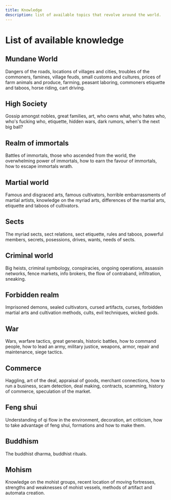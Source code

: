 ```yaml
---
title: Knowledge
description: list of available topics that revolve around the world.
---
```


# List of available knowledge

## Mundane World

Dangers of the roads, locations of villages and cities, troubles of the commoners, famines, village feuds, small customs
and cultures, prices of farm animals and produce, farming, peasant laboring, commoners etiquette and taboos, horse riding,
cart driving.

## High Society

Gossip amongst nobles, great families, art, who owns what, who hates who, who's fucking who, etiquette, hidden wars, dark
rumors, when's the next big ball?

## Realm of immortals

Battles of immortals, those who ascended from the world, the overwhelming power of immortals, how to earn the favour of 
immortals, how to escape immortals wrath.

## Martial world

Famous and disgraced arts, famous cultivators, horrible embarrassments of martial artists, knowledge on the myriad arts,
differences of the martial arts, etiquette and taboos of cultivators.

## Sects

The myriad sects, sect relations, sect etiquette, rules and taboos, powerful members, secrets, posessions, drives, wants,
needs of sects.

## Criminal world

Big heists, criminal symbology, conspiracies, ongoing operations, assassin networks, fence markets, info brokers, the flow
of contraband, infiltration, sneaking.

## Forbidden realm

Imprisoned demons, sealed cultivators, cursed artifacts, curses, forbidden martial arts and cultivation methods, cults, 
evil techniques, wicked gods.

## War

Wars, warfare tactics, great generals, historic battles, how to command people, how to lead an army, military justice, 
weapons, armor, repair and maintenance, siege tactics.

## Commerce

Haggling, art of the deal, appraisal of goods, merchant connections, how to run a business, scam detection, deal making, 
contracts, scamming, history of commerce, speculation of the market.

## Feng shui

Understanding of qi flow in the environment, decoration, art criticism, how to take advantage of feng shui, formations 
and how to make them.

## Buddhism

The buddhist dharma, buddhist rituals.

## Mohism

Knowledge on the mohist groups, recent location of moving fortresses, strengths and weaknesses of mohist vessels, methods
of artifact and automata creation.

